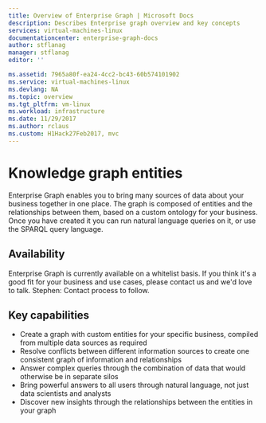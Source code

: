 ```yaml
---
title: Overview of Enterprise Graph | Microsoft Docs
description: Describes Enterprise graph overview and key concepts
services: virtual-machines-linux
documentationcenter: enterprise-graph-docs
author: stflanag
manager: stflanag
editor: ''

ms.assetid: 7965a80f-ea24-4cc2-bc43-60b574101902
ms.service: virtual-machines-linux
ms.devlang: NA
ms.topic: overview
ms.tgt_pltfrm: vm-linux
ms.workload: infrastructure
ms.date: 11/29/2017
ms.author: rclaus
ms.custom: H1Hack27Feb2017, mvc
---
```


# Knowledge graph entities

Enterprise Graph enables you to bring many sources of data about your business together in one place. The graph is composed of entities and the relationships between them, based on a custom ontology for your business. Once you have created it you can run natural language queries on it, or use the SPARQL query language.

## Availability

Enterprise Graph is currently available on a whitelist basis. If you think it's a good fit for your business and use cases, please contact us and we'd love to talk. Stephen: Contact process to follow.

## Key capabilities

* Create a graph with custom entities for your specific business, compiled from multiple data sources as required
* Resolve conflicts between different information sources to create one consistent graph of information and relationships
* Answer complex queries through the combination of data that would otherwise be in separate silos
* Bring powerful answers to all users through natural language, not just data scientists and analysts
* Discover new insights through the relationships between the entities in your graph
